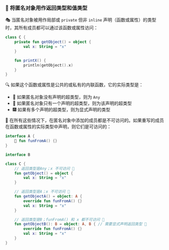 ### 🔄 将匿名对象用作返回类型和值类型

🎭 当匿名对象被用作局部或 `private` 但非 `inline` 声明（函数或属性）的类型时，其所有成员都可以通过该函数或属性访问：

```kotlin
class C {
    private fun getObject() = object {
        val x: String = "x"
    }

    fun printX() {
        println(getObject().x)
    }
}
```

🔍 如果这个函数或属性是公共的或私有的内联函数，它的实际类型是：

* 🌟 如果匿名对象没有声明的超类型，则为 `Any`
* 🌠 如果匿名对象只有一个声明的超类型，则为该声明的超类型
* 🎆 如果有多个声明的超类型，则为显式声明的类型

🚫 在所有这些情况下，在匿名对象中添加的成员都是不可访问的。如果重写的成员在函数或属性的实际类型中声明，则它们是可访问的：

```kotlin
interface A {
    🔧 fun funFromA() {}
}

interface B

class C {
    // 返回类型是Any；x 不可访问 🚫
    fun getObject() = object {
        val x: String = "x"
    }

    // 返回类型是A；x 不可访问 🚫
    fun getObjectA() = object: A {
        override fun funFromA() {}
        val x: String = "x"
    }

    // 返回类型是B；funFromA() 和 x 都不可访问 🚫
    fun getObjectB(): B = object: A, B { // 需要显式声明返回类型 📝
        override fun funFromA() {}
        val x: String = "x"
    }
}
```